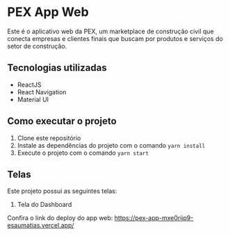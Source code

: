 <h1>PEX App Web</h1>
<p>Este é o aplicativo web da PEX, um marketplace de construção civil que conecta empresas e clientes finais que
  buscam por produtos e serviços do setor de construção.</p>
<h2>Tecnologias utilizadas</h2>
<ul>
  <li>ReactJS</li>
  <li>React Navigation</li>
  <li>Material UI</li>
</ul>
<h2>Como executar o projeto</h2>
<ol>
  <li>Clone este repositório</li>
  <li>Instale as dependências do projeto com o comando <code>yarn install</code></li>
  <li>Execute o projeto com o comando <code>yarn start</code></li>
</ol>
<h2>Telas</h2>
<p>Este projeto possui as seguintes telas:</p>
<ol>
  <li>Tela do Dashboard</li>
</ol>
<p>Confira o link do deploy do app web: <a href="https://pex-app-mxe0rijp9-esaumatias.vercel.app/">https://pex-app-mxe0rijp9-esaumatias.vercel.app/</a></p>
